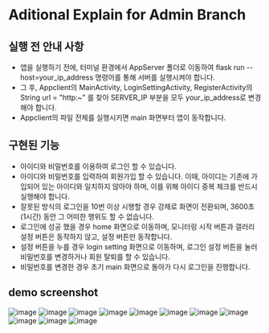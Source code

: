 # Aditional Explain for Admin Branch

## 실행 전 안내 사항

- 앱을 실행하기 전에, 터미널 환경에서 AppServer 폴더로 이동하여 flask run --host=your_ip_address 명령어를 통해 서버를 실행시켜야 합니다.
- 그 후, Appclient의 MainActivity, LoginSettingActivity, RegisterActivity의 String url = "http:~" 를 찾아 SERVER_IP 부분을 모두 your_ip_address로 변경해야 합니다.
- Appclient의 파일 전체를 실행시키면 main 화면부터 앱이 동작합니다.

## 구현된 기능
- 아이디와 비밀번호를 이용하여 로그인 할 수 있습니다.
- 아이디와 비밀번호를 입력하여 회원가입 할 수 있습니다. 이때, 아이디는 기존에 가입되어 있는 아이디와 일치하지 않아야 하며, 이를 위해 아이디 중복 체크를 반드시 실행해야 합니다.
- 잘못된 방식의 로그인을 10번 이상 시행할 경우 강제로 화면이 전환되며, 3600초 (1시간) 동안 그 어떠한 행위도 할 수 없습니다.
- 로그인에 성공 했을 경우 home 화면으로 이동하며, 모니터링 시작 버튼과 갤러리 설정 버튼은 동작하지 않고, 설정 버튼만 동작합니다.
- 설정 버튼을 누를 경우 login setting 화면으로 이동하며, 로그인 설정 버튼을 눌러 비밀번호를 변경하거나 회원 탈퇴를 할 수 있습니다.
- 비밀번호를 변경한 경우 초기 main 화면으로 돌아가 다시 로그인을 진행합니다.

## demo screenshot

![image](image/admin_test_1.png)
![image](image/admin_test_2.png)
![image](image/admin_test_3.png)
![image](image/admin_test_4.png)
![image](image/admin_test_5.png)
![image](image/admin_test_6.png)
![image](image/admin_test_7.png)
![image](image/admin_test_8.png)
![image](image/admin_test_9.png)
![image](image/admin_test_10.png)
![image](image/admin_test_11.png)
